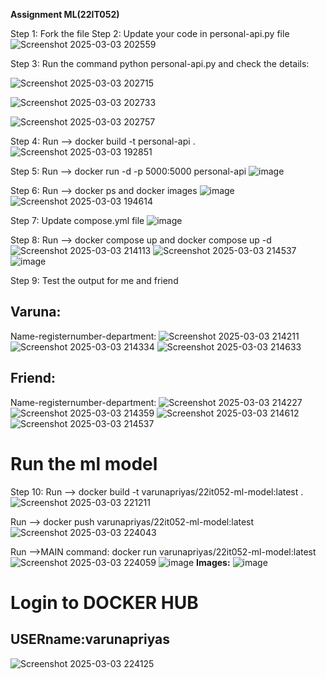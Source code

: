 **Assignment ML(22IT052)**

Step 1: Fork the file
Step 2: Update your code in personal-api.py file
![Screenshot 2025-03-03 202559](https://github.com/user-attachments/assets/f50d3597-17a0-4dcc-a8b8-f13eea0b2705)

Step 3: Run the command python personal-api.py and check the details:

![Screenshot 2025-03-03 202715](https://github.com/user-attachments/assets/1f40f1d1-09af-4099-9a88-1e3491fc1a06)

![Screenshot 2025-03-03 202733](https://github.com/user-attachments/assets/9099c5e2-a2bb-4c30-8782-2ccf5abccb39)

![Screenshot 2025-03-03 202757](https://github.com/user-attachments/assets/f53ebe7f-2b5c-43d0-bdef-f4fadedd3aab)

Step 4: Run --> docker build -t personal-api .
![Screenshot 2025-03-03 192851](https://github.com/user-attachments/assets/153291f8-ff80-4e96-bd4b-a1def3e393f4)

Step 5:  Run --> docker run -d -p 5000:5000 personal-api
![image](https://github.com/user-attachments/assets/789dff75-3352-481a-8ec6-28a1fa80b837)

Step 6: Run --> docker ps and docker images
![image](https://github.com/user-attachments/assets/9f828eda-ce2c-43dd-b594-b9e7023a710c)
![Screenshot 2025-03-03 194614](https://github.com/user-attachments/assets/931d6b53-0200-4c05-a0e7-42b9ea96ea52)

Step 7: Update compose.yml file
![image](https://github.com/user-attachments/assets/1f04fc23-8472-45c6-867f-71bb13cfbbce)

Step 8: Run --> docker compose up and docker compose up -d
![Screenshot 2025-03-03 214113](https://github.com/user-attachments/assets/a3ad0460-1690-442a-9b3f-a08c5e744208)
![Screenshot 2025-03-03 214537](https://github.com/user-attachments/assets/a8e24ab9-10b8-4f72-8679-f81177cc480a)
![image](https://github.com/user-attachments/assets/7cd33c21-1e98-4ab7-8f6e-29f3cd7342d1)

Step 9: Test the output for me and friend

## Varuna:

Name-registernumber-department:
![Screenshot 2025-03-03 214211](https://github.com/user-attachments/assets/fc588d26-3a6d-4aa4-90d5-977bcccfdcfd)
![Screenshot 2025-03-03 214334](https://github.com/user-attachments/assets/e442dcbf-ed46-4877-82b8-39d98e9d02d2)
![Screenshot 2025-03-03 214633](https://github.com/user-attachments/assets/0423d5f7-4728-48d8-b22d-04b168feaa90)

## Friend:
Name-registernumber-department:
![Screenshot 2025-03-03 214227](https://github.com/user-attachments/assets/50c82e5f-71df-4bfa-8aa7-abbeb7ec358a)
![Screenshot 2025-03-03 214359](https://github.com/user-attachments/assets/32489b19-572f-4438-8a97-f2184a3c37ce)
![Screenshot 2025-03-03 214612](https://github.com/user-attachments/assets/b0f715e0-b9fd-47f8-9d68-29c0f060167b)
![Screenshot 2025-03-03 214537](https://github.com/user-attachments/assets/47aa0abd-bb32-4a77-8967-8de06bc4a43f)

# Run the ml model

Step 10: Run --> docker build -t varunapriyas/22it052-ml-model:latest .
![Screenshot 2025-03-03 221211](https://github.com/user-attachments/assets/6042064c-3a10-434e-bece-616b1e03bee8)

Run --> docker push varunapriyas/22it052-ml-model:latest
![Screenshot 2025-03-03 224043](https://github.com/user-attachments/assets/73c750e8-1cdb-413c-a3fd-dc1f94bdef18)

Run -->MAIN command:
docker run varunapriyas/22it052-ml-model:latest
![Screenshot 2025-03-03 224059](https://github.com/user-attachments/assets/cf4c0d5b-98eb-4343-bf21-b03ed4024316)
![image](https://github.com/user-attachments/assets/81b1da31-1501-4dd9-b1b7-c0ee15ebd7cc)
**Images:**
![image](https://github.com/user-attachments/assets/eae03cf8-de30-4739-b383-73844975cebb)

# Login to DOCKER HUB
## USERname:varunapriyas
![Screenshot 2025-03-03 224125](https://github.com/user-attachments/assets/3d27fb3b-6292-4d43-b909-148c40fb83c7)

